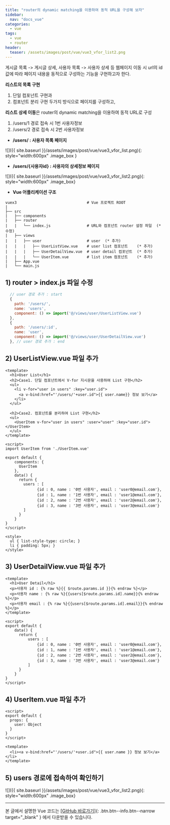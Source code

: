 ```yaml
---
title: "router의 dynamic matching을 이용하여 동적 URL을 구성해 보자"
sidebar:
  nav: "docs_vue"
categories: 
  - vue
tags:
  - vue
  - router
header:
  teaser: /assets/images/post/vue/vue3_vfor_list2.png  
---
```


게시글 목록 -> 게시글 상세, 사용자 목록 -> 사용자 상세 등 웹페이지 이동 시
url의 id값에 따라 페이지 내용을 동적으로 구성하는 기능을 구현하고자 한다.

**리스트의 목록 구현**     
1. 단일 컴포넌트 구현과     
2. 컴포넌트 분리 구현 두가지 방식으로 페이지를 구성하고,    

**리스트 상세 이동**은 router의 dynamic matching을 이용하여 동적 URL로 구성
1. /users/1 경로 접속 시 1번 사용자정보
2. /users/2 경로 접속 시 2번 사용자정보

+ **/users/ : 사용자 목록 페이지**      
    

![]({{ site.baseurl }}/assets/images/post/vue/vue3_vfor_list.png){: style="width:600px" .image_box }

+ **/users/{사용자id} : 사용자의 상세정보 페이지**    
    

![]({{ site.baseurl }}/assets/images/post/vue/vue3_vfor_list2.png){: style="width:600px" .image_box}

+ **Vue 어플리케이션 구조**    

```
vuex3                               # Vue 프로젝트 ROOT
|
├── src                           
|   ├── components                
|   ├── router                    
|   |   └── index.js                # URL와 컴포넌트 router 설정 파일  (* 수정)
|   ├── views                     
|   |   ├── user                    # user  (* 추가)
|   |   |   ├── UserListView.vue    # user list 컴포넌트    (* 추가)
|   |   |   ├── UserDetailView.vue  # user detail 컴포넌트  (* 추가)
|   |   |   └── UserItem.vue        # list item 컴포넌트    (* 추가)
|   ├── App.vue                   
|   └── main.js                   

```



## 1) router > index.js 파일 수정
```javascript
  // user 경로 추가 : start
  {
    path: '/users/',
    name: 'users',
    component: () => import('@/views/user/UserListView.vue')
  }, 
  {
    path: '/users/:id',
    name: 'user',
    component: () => import('@/views/user/UserDetailView.vue')
  }, // user 경로 추가 : end 
```

## 2) UserListView.vue 파일 추가
```vue
<template>
  <h1>User List</h1> 
  <h2>Case1. 단일 컴포넌트에서 V-for 지시문을 사용하여 List 구현</h2>
  <ul>
    <li v-for="user in users" :key="user.id">
      <a v-bind:href="'/users/'+user.id">{{ user.name}} 정보 보기</a>
    </li>
  </ul>
  
  <h2>Case2. 컴포넌트를 분리하여 List 구현</h2>
  <ul>
    <UserItem v-for="user in users" :user="user" :key="user.id"></UserItem>
  </ul>
</template>
  
<script>
import UserItem from './UserItem.vue'

export default { 
    components: {
      UserItem
    },    
    data() {
      return {
        users : [
              {id : 0, name : '0번 사용자', email : 'user0@email.com'},
              {id : 1, name : '1번 사용자', email : 'user1@email.com'},
              {id : 2, name : '2번 사용자', email : 'user2@email.com'},
              {id : 3, name : '3번 사용자', email : 'user3@email.com'}
        ]
      }
    }
}
</script>

<style>  
  ul { list-style-type: circle; }
  li { padding: 5px; }
</style>
```

## 3) UserDetailView.vue 파일 추가
```vue
<template>  
  <h1>User Detail</h1>   
  <p>사용자 id : {% raw %}{{ $route.params.id }}{% endraw %}</p>
  <p>사용자 name : {% raw %}{{users[$route.params.id].name}}{% endraw %}</p>
  <p>사용자 email : {% raw %}{{users[$route.params.id].email}}{% endraw %}</p>
</template>

<script>
export default { 
    data() {
      return {
          users : [
              {id : 0, name : '0번 사용자', email : 'user0@email.com'},
              {id : 1, name : '1번 사용자', email : 'user1@email.com'},
              {id : 2, name : '2번 사용자', email : 'user2@email.com'},
              {id : 3, name : '3번 사용자', email : 'user3@email.com'}
          ]
      }
    }
}
</script>
```
## 4) UserItem.vue 파일 추가
```vue
<script>
export default {
  props: {
    user: Object
  }
}
</script>

<template>
  <li><a v-bind:href="'/users/'+user.id">{{ user.name }} 정보 보기</a></li>
</template>
```

## 5) users 경로에 접속하여 확인하기

![]({{ site.baseurl }}/assets/images/post/vue/vue3_vfor_list2.png){: style="width:600px" .image_box}

---   
   
   
본 글에서 설명한 Vue 코드는 [[GitHub 바로가기]](https://github.com/onda2me/vuex3_basic_example){: .btn.btn--info.btn--narrow target="_blank" } 에서 다운받을 수 있습니다.